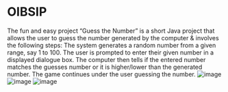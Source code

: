 # OIBSIP
The fun and easy project “Guess the Number” is a short Java project that allows the user to guess the number generated by the computer & involves the following steps: The system generates a random number from a given range, say 1 to 100. The user is prompted to enter their given number in a displayed dialogue box. The computer then tells if the entered number matches the guesses number or it is higher/lower than the generated number. The game continues under the user guessing the number.
![image](https://github.com/jainshubham1997/OIBSIP_task2/assets/68903498/01ffc78e-4706-4968-b24e-2eafeb529c03)
![image](https://github.com/jainshubham1997/OIBSIP_task2/assets/68903498/51bcaa34-cd67-40e8-888c-4d6f66605cc1)
![image](https://github.com/jainshubham1997/OIBSIP_task2/assets/68903498/1b557fc1-3aed-4ba1-a1f4-08b41bf4dc21)
